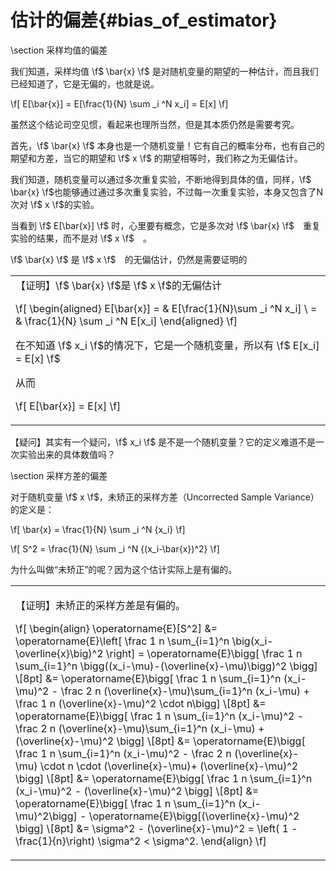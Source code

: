 估计的偏差{#bias_of_estimator}
============================

\section 采样均值的偏差

我们知道，采样均值 \f$ \bar{x} \f$ 是对随机变量的期望的一种估计，而且我们已经知道了，它是无偏的，也就是说。

\f[
E[\bar{x}] = E[\frac{1}{N} \sum _i ^N x_i] = E[x]
\f]

虽然这个结论司空见惯，看起来也理所当然，但是其本质仍然是需要考究。

首先，\f$ \bar{x} \f$ 本身也是一个随机变量！它有自己的概率分布，也有自己的期望和方差，当它的期望和 \f$ x \f$ 的期望相等时，我们称之为无偏估计。

我们知道，随机变量可以通过多次重复实验，不断地得到具体的值，同样，\f$ \bar{x} \f$也能够通过通过多次重复实验，不过每一次重复实验，本身又包含了N次对 \f$ x \f$的实验。

当看到 \f$ E[\bar{x}] \f$ 时，心里要有概念，它是多次对 \f$ \bar{x} \f$　重复实验的结果，而不是对 \f$ x \f$　。

\f$ \bar{x} \f$ 是 \f$ x \f$　的无偏估计，仍然是需要证明的

<table><tr><td>
【证明】\f$ \bar{x} \f$是 \f$ x \f$的无偏估计

\f[
\begin{aligned}
E[\bar{x}] = & E[\frac{1}{N}\sum _i ^N x_i] \\
           = & \frac{1}{N} \sum _i ^N E[x_i]
\end{aligned}
\f]

在不知道 \f$ x_i \f$的情况下，它是一个随机变量，所以有 \f$ E[x_i] = E[x] \f$

从而

\f[
E[\bar{x}] = E[x]
\f]

</td></tr></table>

【疑问】其实有一个疑问，\f$ x_i \f$ 是不是一个随机变量？它的定义难道不是一次实验出来的具体数值吗？

\section 采样方差的偏差

对于随机变量 \f$ x \f$，未矫正的采样方差（Uncorrected Sample Variance）的定义是：

\f[
    \bar{x} = \frac{1}{N} \sum _i ^N {x_i}
\f]

\f[
    S^2 = \frac{1}{N} \sum _i ^N {(x_i-\bar{x})^2}
\f]

为什么叫做“未矫正”的呢？因为这个估计实际上是有偏的。

<table><tr><td>

【证明】未矫正的采样方差是有偏的。

\f[
\begin{align}
    \operatorname{E}[S^2]
        &= \operatorname{E}\left[ \frac 1 n \sum_{i=1}^n \big(x_i-\overline{x}\big)^2 \right]
         = \operatorname{E}\bigg[ \frac 1 n \sum_{i=1}^n \bigg((x_i-\mu)-(\overline{x}-\mu)\bigg)^2 \bigg] \\[8pt]
        &= \operatorname{E}\bigg[ \frac 1 n \sum_{i=1}^n (x_i-\mu)^2 -
                                  \frac 2 n (\overline{x}-\mu)\sum_{i=1}^n (x_i-\mu) +
                                  \frac 1 n (\overline{x}-\mu)^2 \cdot n\bigg] \\[8pt]
        &= \operatorname{E}\bigg[ \frac 1 n \sum_{i=1}^n (x_i-\mu)^2 -
                                  \frac 2 n (\overline{x}-\mu)\sum_{i=1}^n (x_i-\mu) +
                                  (\overline{x}-\mu)^2 \bigg] \\[8pt]
        &= \operatorname{E}\bigg[ \frac 1 n \sum_{i=1}^n (x_i-\mu)^2 -
                                  \frac 2 n (\overline{x}-\mu) \cdot n \cdot (\overline{x}-\mu)+
                                  (\overline{x}-\mu)^2 \bigg] \\[8pt]
        &= \operatorname{E}\bigg[ \frac 1 n \sum_{i=1}^n (x_i-\mu)^2 - (\overline{x}-\mu)^2 \bigg] \\[8pt]
        &= \operatorname{E}\bigg[ \frac 1 n \sum_{i=1}^n (x_i-\mu)^2\bigg] - \operatorname{E}\bigg[(\overline{x}-\mu)^2 \bigg] \\[8pt]
         &= \sigma^2 - (\overline{x}-\mu)^2
          = \left( 1 -\frac{1}{n}\right) \sigma^2 < \sigma^2.
    \end{align}
\f]

</td></tr></table>